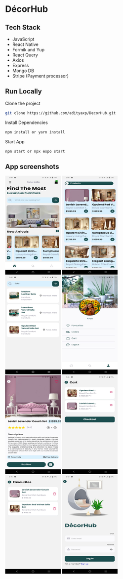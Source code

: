 # DécorHub



## Tech Stack

- JavaScript
- React Native
- Formik and Yup
- React Query
- Axios
- Express
- Mongo DB
- Stripe (Payment processor)

## Run Locally

Clone the project

```bash
git clone https://github.com/adityaxp/DecorHub.git
```

Install Dependencies

```bash
npm install or yarn install 
```


Start  App

```bash
npm start or npx expo start
```

## App screenshots

<img src="Images/4.jpeg" width="180" height= "320">    <img src="Images/5.jpeg" width="180" height= "320">    <img src="Images/7.jpeg" width="180" height= "320">   <img src="Images/3.jpeg" width="180" height= "320">
<img src="Images/6.jpeg" width="180" height= "320">    <img src="Images/9.jpeg" width="180" height= "320">    <img src="Images/8.jpeg" width="180" height= "320">   <img src="Images/1.jpeg" width="180" height= "320"> 
                             
